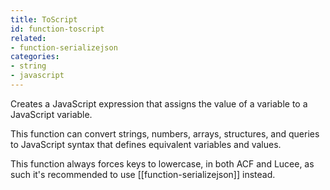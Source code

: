 ```yaml
---
title: ToScript
id: function-toscript
related:
- function-serializejson
categories:
- string
- javascript
---
```


Creates a JavaScript expression that assigns the value of a variable to a JavaScript variable.

This function can convert strings, numbers, arrays, structures, and queries to JavaScript syntax that defines equivalent variables and values.

This function always forces keys to lowercase, in both ACF and Lucee, as such it's recommended to use [[function-serializejson]] instead.
